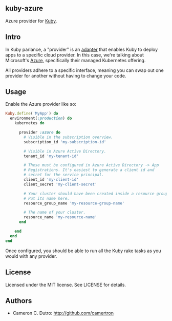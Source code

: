 ## kuby-azure

Azure provider for [Kuby](https://github.com/getkuby/kuby-core).

## Intro

In Kuby parlance, a "provider" is an [adapter](https://en.wikipedia.org/wiki/Adapter_pattern) that enables Kuby to deploy apps to a specific cloud provider. In this case, we're talking about Microsoft's [Azure](https://azure.microsoft.com/), specifically their managed Kubernetes offering.

All providers adhere to a specific interface, meaning you can swap out one provider for another without having to change your code.

## Usage

Enable the Azure provider like so:

```ruby
Kuby.define('MyApp') do
  environment(:production) do
    kubernetes do

      provider :azure do
        # Visible in the subscription overview.
        subscription_id 'my-subscription-id'

        # Visible in Azure Active Directory.
        tenant_id 'my-tenant-id'

        # These must be configured in Azure Active Directory -> App
        # Registrations. It's easiest to generate a client id and
        # secret for the service principal.
        client_id 'my-client-id'
        client_secret 'my-client-secret'

        # Your cluster should have been created inside a resource group.
        # Put its name here.
        resource_group_name 'my-resource-group-name'

        # The name of your cluster.
        resource_name 'my-resource-name'
      end

    end
  end
end
```

Once configured, you should be able to run all the Kuby rake tasks as you would with any provider.

## License

Licensed under the MIT license. See LICENSE for details.

## Authors

* Cameron C. Dutro: http://github.com/camertron
